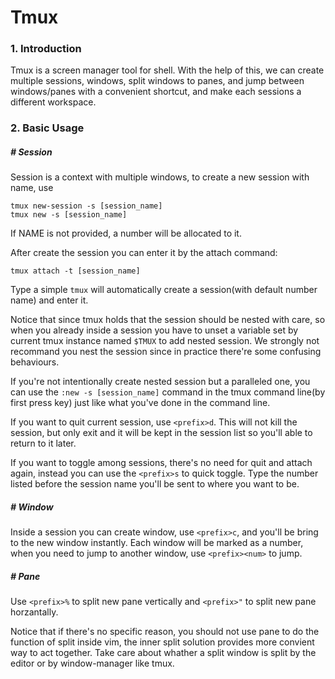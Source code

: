# Tmux

### 1. Introduction

Tmux is a screen manager tool for shell. With the help of this, we can create multiple sessions, windows, split windows to panes, and jump between windows/panes with a convenient shortcut, and make each sessions a different workspace.



### 2. Basic Usage

##### # Session

Session is a context with multiple windows, to create a new session with name, use

```shell
tmux new-session -s [session_name]
tmux new -s [session_name]
```

If NAME is not provided, a number will be allocated to it.

After create the session you can enter it by the attach command:


```shell
tmux attach -t [session_name]
```

Type a simple `tmux` will automatically create a session(with default number name) and enter it.

Notice that since tmux holds that the session should be nested with care, so when you already inside a session you have to unset a variable set by current tmux instance named `$TMUX` to add nested session. We strongly not recommand you nest the session since in practice there're some confusing behaviours.

If you're not intentionally create nested session but a paralleled one, you can use the `:new -s [session_name]` command in the tmux command line(by first press <prefix> key) just like what you've done in the command line.

If you want to quit current session, use `<prefix>d`. This will not kill the session, but only exit and it will be kept in the session list so you'll able to return to it later.

If you want to toggle among sessions, there's no need for quit and attach again, instead you can use the `<prefix>s` to quick toggle. Type the number listed before the session name you'll be sent to where you want to be.




##### # Window

Inside a session you can create window, use `<prefix>c`, and you'll be bring to the new window instantly. Each window will be marked as a number, when you need to jump to another window, use `<prefix><num>` to jump.

 

##### # Pane

Use `<prefix>%` to split new pane vertically and `<prefix>"` to split new pane horzantally.

Notice that if there's no specific reason, you should not use pane to do the function of split inside vim, the inner split solution provides more convient way to act together. Take care about whather a split window is split by the editor or by window-manager like tmux. 







